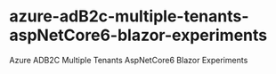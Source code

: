 # azure-adB2c-multiple-tenants-aspNetCore6-blazor-experiments
Azure ADB2C Multiple Tenants AspNetCore6 Blazor Experiments
